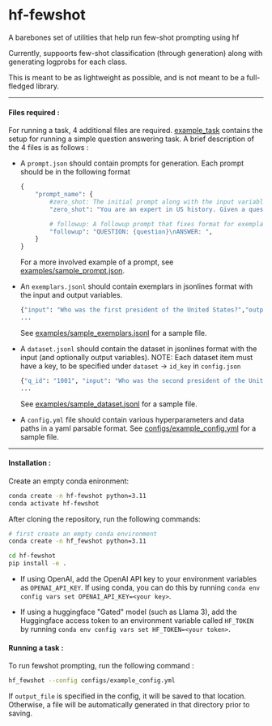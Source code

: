 # hf-fewshot
A barebones set of utilities that help run few-shot prompting using hf

Currently, suppoorts few-shot classification (through generation) along with generating logprobs for each class. 

This is meant to be as lightweight as possible, and is not meant to be a full-fledged library.

---

#### Files required : 
For running a task, 4 additional files are required. [example_task](example_task) contains the setup for running a simple question answering task. A brief description of the 4 files is as follows :

- A `prompt.json` should contain prompts for generation. Each prompt should be in the following format 

    ```python
    {
        "prompt_name": {
            #zero_shot: The initial prompt along with the input variables. In case of zero shot classification, this is the only prompt that will be needed. Example :
            "zero_shot": "You are an expert in US history. Given a question about a US political figurem, answer it with a short paragraph.\n\nQUESTION: {question}\nANSWER: ",

            # followup: A followup prompt that fixes format for exemplars. Example: 
            "followup": "QUESTION: {question}\nANSWER: ",
        }
    }
    ```
    For a more involved example of a prompt, see [examples/sample_prompt.json](example_task/sample_prompt.json). 

- An `exemplars.jsonl` should contain exemplars in jsonlines format with the input and output variables. 

    ```python
    {"input": "Who was the first president of the United States?","output": "George Washington"}
    ...
    ```

    See [examples/sample_exemplars.jsonl](example_task/sample_exemplars.jsonl) for a sample file.


- A `dataset.jsonl` should contain the dataset in jsonlines format with the input (and optionally output variables). NOTE: Each dataset item must have a key, to be specified under `dataset` -> `id_key` in `config.json`

    ```python
    {"q_id": "1001", "input": "Who was the second president of the United States?", "output": "John Adams"}
    ...
    ```

    See [examples/sample_dataset.jsonl](example_task/sample_dataset.jsonl) for a sample file.

- A `config.yml` file should contain various hyperparameters and data paths in a yaml parsable format. See [configs/example_config.yml](configs/example_config.yml) for a sample file.



---
#### Installation :

Create an empty conda enironment: 

```bash
conda create -n hf-fewshot python=3.11
conda activate hf-fewshot
```

After cloning the repository, run the following commands: 

```bash
# first create an empty conda environment 
conda create -n hf_fewshot python=3.11

cd hf-fewshot
pip install -e .
```

- If using OpenAI, add the OpenAI API key to your environment variables as `OPENAI_API_KEY`. If using conda, you can do this by running `conda env config vars set OPENAI_API_KEY=<your key>`.

- If using a huggingface "Gated" model (such as Llama 3), add the Huggingface access token to an environment variable called `HF_TOKEN` by running `conda env config vars set HF_TOKEN=<your token>`.


#### Running a task :

To run fewshot prompting, run the following command : 

```bash
hf_fewshot --config configs/example_config.yml
```

If `output_file` is specified in the config, it will be saved to that location. Otherwise, a file will be automatically generated in that directory prior to saving. 